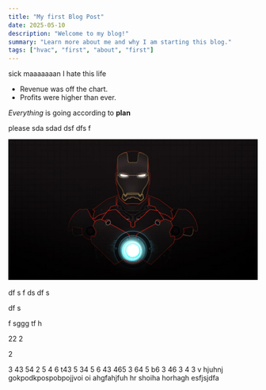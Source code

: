 ```yaml
---
title: "My first Blog Post"
date: 2025-05-10
description: "Welcome to my blog!"
summary: "Learn more about me and why I am starting this blog."
tags: ["hvac", "first", "about", "first"]
---
```

sick
maaaaaaan I hate this life

- Revenue was off the chart.
- Profits were higher than ever.

*Everything* is going according to **plan**

please
sda
sdad
dsf
dfs
f
<!-- markdownlint-disable MD033 -->
<img class="thumbnailshadow" src="temp5.jpg" alt="Image Corrupted"/>

df
s
f
ds
df
s

df
s

f
sggg
tf
h

22
2

2

3
43
54
2
5
4
6
 t43
 5
 34
 5
 6
 43
 465
 3
 64
 5
  b6
  3
  46
  3
  4
  3
  v
  hjuhnj
  gokpodkpospobpojjvoi oi ahgfahjfuh  hr shoiha horhagh
   esfjsjdfa
